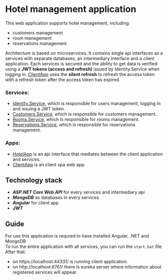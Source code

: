 # Hotel management application

This web application supports hotel management, including:
* customers management
* room management
* reservations management

Architecture is based on microservices. It contains single api interfaces as a services with separate databases, an intermediary interface and a client application. Each services is secured and the ability to get data is verified using a **JWT tokens (access and refresh)** issued by Identity.Service when logging in. [ClientApp](https://github.com/bigboyTaysh/hotel/tree/master/Hotel/HotelApp/ClientApp) uses the **silent refresh** to refresh the access token with a refresh token after the access token has expired. 

### Services:
* [Identity.Service](https://github.com/bigboyTaysh/hotel/tree/master/Hotel/Identity.Service), which is responsible for users management, logging in and issuing a JWT token.
* [Customers.Service](https://github.com/bigboyTaysh/hotel/tree/master/Hotel/Customers.Service), which is responsible for customers management. 
* [Rooms.Service](https://github.com/bigboyTaysh/hotel/tree/master/Hotel/Rooms.Service), which is responsible for rooms management. 
* [Reservations.Service](https://github.com/bigboyTaysh/hotel/tree/master/Hotel/Reservations.Service), which is responsible for reservations management. 

### Apps:
* [HotelApp](https://github.com/bigboyTaysh/hotel/tree/master/Hotel/HotelApp) is an api interface that mediates between the client application and services.
* [ClientApp](https://github.com/bigboyTaysh/hotel/tree/master/Hotel/HotelApp/ClientApp) is an client spa web app. 

## Technology stack
* _**ASP.NET Core Web API**_ for every services and intermediary api
* _**MongoDB**_ as databases in every services
* _**Angular**_ for client app
* _**JWT**_

## Guide
For use this application is requred to have installed Angular, .NET and MongoDB  
To run the entire application with all services, you can run the `start.bat` file.  
After that: 
* on https://localhost:44331/ is running client application.  
* on http://localhost:8761/ there is eureka server where information about registered services will appear.  
